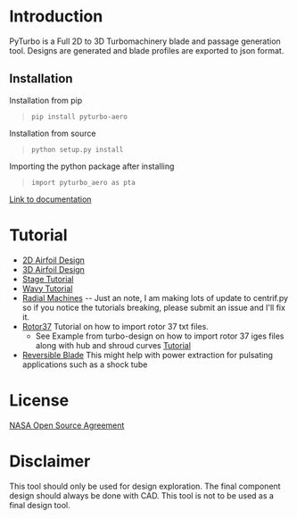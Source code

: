 # Introduction
PyTurbo is a Full 2D to 3D Turbomachinery blade and passage generation tool. Designs are generated and blade profiles are exported to json format.

## Installation 
Installation from pip
> `pip install pyturbo-aero`

Installation from source
> `python setup.py install`

Importing the python package after installing
> `import pyturbo_aero as pta`

[Link to documentation](https://nasa.github.io/pyturbo-aero)

# Tutorial
- [2D Airfoil Design](https://colab.research.google.com/github/nasa/pyturbo-aero/blob/main/tutorials/2D_DesignTutorial.ipynb)
- [3D Airfoil Design](https://colab.research.google.com/github/nasa/pyturbo-aero/blob/main/tutorials/3D_DesignTutorial.ipynb)
- [Stage Tutorial](https://colab.research.google.com/github/nasa/pyturbo-aero/blob/main/tutorials/3D_StageTutorial.ipynb)
- [Wavy Tutorial](https://colab.research.google.com/github/nasa/pyturbo-aero/blob/main/tutorials/3D_Wavy_Example.ipynb)
- [Radial Machines](https://colab.research.google.com/github/nasa/pyturbo-aero/blob/main/tutorials/Radial_Machines.ipynb)
  -- Just an note, I am making lots of update to centrif.py so if you notice the tutorials breaking, please submit an issue and I'll fix it.
- [Rotor37](https://colab.research.google.com/github/nasa/pyturbo-aero/blob/main/tutorials/rotor37/rotor37.ipynb) Tutorial on how to import rotor 37 txt files.
  - See Example from turbo-design on how to import rotor 37 iges files along with hub and shroud curves [Tutorial](https://colab.research.google.com/github/nasa/turbo-design/blob/main/examples/EEE/eee_hpt.ipynb)
- [Reversible Blade](https://colab.research.google.com/github/nasa/pyturbo-aero/blob/main/tutorials/3D_SymmetricTutorial.ipynb) This might help with power extraction for pulsating applications such as a shock tube
# License
[NASA Open Source Agreement](https://opensource.org/licenses/NASA-1.3)


# Disclaimer
This tool should only be used for design exploration. The final component design should always be done with CAD. This tool is not to be used as a final design tool. 
